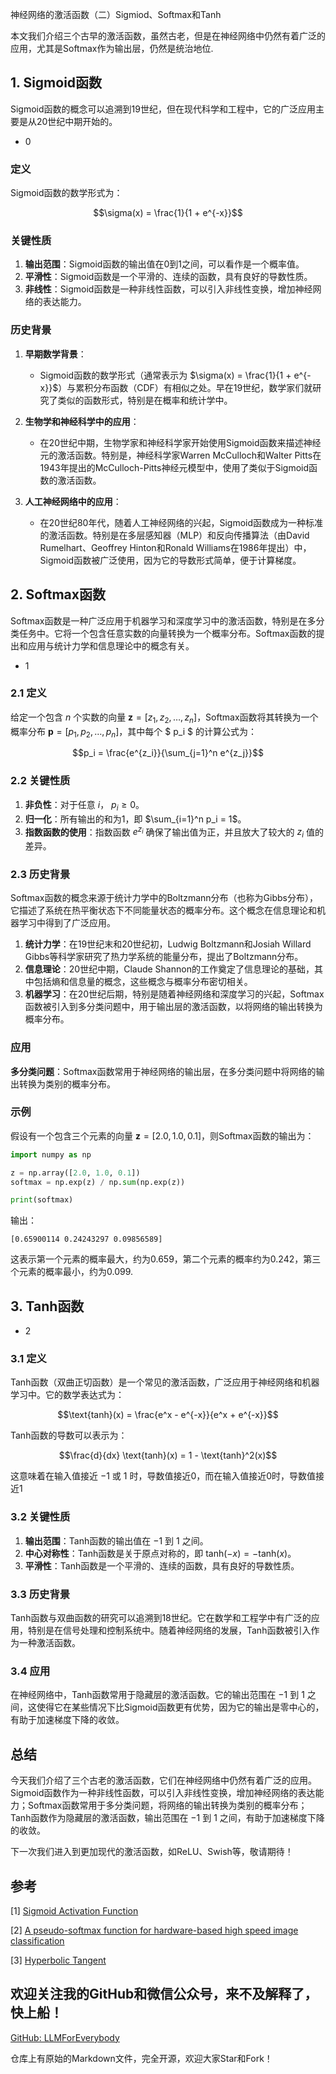 神经网络的激活函数（二）Sigmiod、Softmax和Tanh

本文我们介绍三个古早的激活函数，虽然古老，但是在神经网络中仍然有着广泛的应用，尤其是Softmax作为输出层，仍然是统治地位.

## 1. Sigmoid函数

Sigmoid函数的概念可以追溯到19世纪，但在现代科学和工程中，它的广泛应用主要是从20世纪中期开始的。

- 0

### 定义

Sigmoid函数的数学形式为：

$$\sigma(x) = \frac{1}{1 + e^{-x}}$$

### 关键性质

1. **输出范围**：Sigmoid函数的输出值在0到1之间，可以看作是一个概率值。
2. **平滑性**：Sigmoid函数是一个平滑的、连续的函数，具有良好的导数性质。
3. **非线性**：Sigmoid函数是一种非线性函数，可以引入非线性变换，增加神经网络的表达能力。

### 历史背景

1. **早期数学背景**：
   - Sigmoid函数的数学形式（通常表示为 $\sigma(x) = \frac{1}{1 + e^{-x}}$）与累积分布函数（CDF）有相似之处。早在19世纪，数学家们就研究了类似的函数形式，特别是在概率和统计学中。

2. **生物学和神经科学中的应用**：
   - 在20世纪中期，生物学家和神经科学家开始使用Sigmoid函数来描述神经元的激活函数。特别是，神经科学家Warren McCulloch和Walter Pitts在1943年提出的McCulloch-Pitts神经元模型中，使用了类似于Sigmoid函数的激活函数。

3. **人工神经网络中的应用**：
   - 在20世纪80年代，随着人工神经网络的兴起，Sigmoid函数成为一种标准的激活函数。特别是在多层感知器（MLP）和反向传播算法（由David Rumelhart、Geoffrey Hinton和Ronald Williams在1986年提出）中，Sigmoid函数被广泛使用，因为它的导数形式简单，便于计算梯度。


## 2. Softmax函数
Softmax函数是一种广泛应用于机器学习和深度学习中的激活函数，特别是在多分类任务中。它将一个包含任意实数的向量转换为一个概率分布。Softmax函数的提出和应用与统计力学和信息理论中的概念有关。

- 1

### 2.1 定义

给定一个包含 $n$ 个实数的向量 $\mathbf{z} = [z_1, z_2, \ldots, z_n]$，Softmax函数将其转换为一个概率分布 $\mathbf{p} = [p_1, p_2, \ldots, p_n]$，其中每个 $ p_i $ 的计算公式为：

$$p_i = \frac{e^{z_i}}{\sum_{j=1}^n e^{z_j}}$$

### 2.2 关键性质

1. **非负性**：对于任意 $i$， $p_i \geq 0$。
2. **归一化**：所有输出的和为1，即 $\sum_{i=1}^n p_i = 1$。
3. **指数函数的使用**：指数函数 $e^{z_i}$ 确保了输出值为正，并且放大了较大的 $z_i$ 值的差异。

### 2.3 历史背景

Softmax函数的概念来源于统计力学中的Boltzmann分布（也称为Gibbs分布），它描述了系统在热平衡状态下不同能量状态的概率分布。这个概念在信息理论和机器学习中得到了广泛应用。

1. **统计力学**：在19世纪末和20世纪初，Ludwig Boltzmann和Josiah Willard Gibbs等科学家研究了热力学系统的能量分布，提出了Boltzmann分布。
2. **信息理论**：20世纪中期，Claude Shannon的工作奠定了信息理论的基础，其中包括熵和信息量的概念，这些概念与概率分布密切相关。
3. **机器学习**：在20世纪后期，特别是随着神经网络和深度学习的兴起，Softmax函数被引入到多分类问题中，用于输出层的激活函数，以将网络的输出转换为概率分布。

### 应用

**多分类问题**：Softmax函数常用于神经网络的输出层，在多分类问题中将网络的输出转换为类别的概率分布。

### 示例

假设有一个包含三个元素的向量 $\mathbf{z} = [2.0, 1.0, 0.1]$，则Softmax函数的输出为：

```python
import numpy as np

z = np.array([2.0, 1.0, 0.1])
softmax = np.exp(z) / np.sum(np.exp(z))

print(softmax)
```

输出：

```
[0.65900114 0.24243297 0.09856589]
```

这表示第一个元素的概率最大，约为0.659，第二个元素的概率约为0.242，第三个元素的概率最小，约为0.099.

## 3. Tanh函数

- 2

### 3.1 定义
Tanh函数（双曲正切函数）是一个常见的激活函数，广泛应用于神经网络和机器学习中。它的数学表达式为：

$$\text{tanh}(x) = \frac{e^x - e^{-x}}{e^x + e^{-x}}$$

Tanh函数的导数可以表示为：

$$\frac{d}{dx} \text{tanh}(x) = 1 - \text{tanh}^2(x)$$

这意味着在输入值接近 $-1$ 或 $1$ 时，导数值接近0，而在输入值接近0时，导数值接近1

### 3.2 关键性质

1. **输出范围**：Tanh函数的输出值在 $-1$ 到 $1$ 之间。
2. **中心对称性**：Tanh函数是关于原点对称的，即 $\text{tanh}(-x) = -\text{tanh}(x)$。
3. **平滑性**：Tanh函数是一个平滑的、连续的函数，具有良好的导数性质。


### 3.3 历史背景

Tanh函数与双曲函数的研究可以追溯到18世纪。它在数学和工程学中有广泛的应用，特别是在信号处理和控制系统中。随着神经网络的发展，Tanh函数被引入作为一种激活函数。

### 3.4 应用

在神经网络中，Tanh函数常用于隐藏层的激活函数。它的输出范围在 $-1$ 到 $1$ 之间，这使得它在某些情况下比Sigmoid函数更有优势，因为它的输出是零中心的，有助于加速梯度下降的收敛。


## 总结
今天我们介绍了三个古老的激活函数，它们在神经网络中仍然有着广泛的应用。Sigmoid函数作为一种非线性函数，可以引入非线性变换，增加神经网络的表达能力；Softmax函数常用于多分类问题，将网络的输出转换为类别的概率分布；Tanh函数作为隐藏层的激活函数，输出范围在 $-1$ 到 $1$ 之间，有助于加速梯度下降的收敛。

下一次我们进入到更加现代的激活函数，如ReLU、Swish等，敬请期待！

## 参考

[1] [Sigmoid Activation Function](https://www.codecademy.com/resources/docs/ai/neural-networks/sigmoid-activation-function)

[2] [A pseudo-softmax function for hardware-based high speed image classification](https://www.nature.com/articles/s41598-021-94691-7)

[3] [Hyperbolic Tangent](https://mathworld.wolfram.com/HyperbolicTangent.html)

## 欢迎关注我的GitHub和微信公众号，来不及解释了，快上船！

[GitHub: LLMForEverybody](https://github.com/luhengshiwo/LLMForEverybody)

仓库上有原始的Markdown文件，完全开源，欢迎大家Star和Fork！